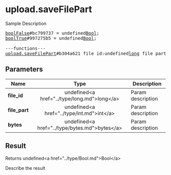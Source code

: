 # upload.saveFilePart

Sample Description

<pre>
<a href="../constructor/boolFalse">boolFalse</a>#bc799737 = undefined<a href="../type/Bool.md">Bool</a>;
<a href="../constructor/boolTrue">boolTrue</a>#997275b5 = undefined<a href="../type/Bool.md">Bool</a>;

---functions---
<a href="../method/upload.saveFilePart.md">upload.saveFilePart</a>#b304a621 file_id:undefined<a href="../type/long.md">long</a> file_part:undefined<a href="../type/int.md">int</a> bytes:undefined<a href="../type/bytes.md">bytes</a> = undefined<a href="../type/Bool.md">Bool</a>;
</pre>

## Parameters

| Name | Type | Description |
|------|:----:|-------------|
| **file_id** | undefined&lt;a href=&#34;../type/long.md&#34;&gt;long&lt;/a&gt; | Param description |
| **file_part** | undefined&lt;a href=&#34;../type/int.md&#34;&gt;int&lt;/a&gt; | Param description |
| **bytes** | undefined&lt;a href=&#34;../type/bytes.md&#34;&gt;bytes&lt;/a&gt; | Param description |

## Result

Returns undefined&lt;a href=&#34;../type/Bool.md&#34;&gt;Bool&lt;/a&gt;

Describe the result

